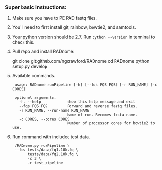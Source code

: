 ### Super basic instructions:

1. Make sure you have to PE RAD fastq files.

1. You'll need to first install git, rainbow, bowtie2, and samtools.

1. Your python version should be 2.7. Run `python --version` in terminal to check this.

1. Pull repo and install RADnome:

    git clone git:github.com/ngcrawford/RADnome
    cd RADnome
    python setup.py develop

1. Available commands.

        usage: RADnome runPipeline [-h] [--fqs FQS FQS] [-r RUN_NAME] [-c CORES]

        optional arguments:
          -h, --help            show this help message and exit
          --fqs FQS FQS         Forward and reverse fastq files.
          -r RUN_NAME, --run-name RUN_NAME
                                Name of run. Becomes fasta name.
          -c CORES, --cores CORES
                                Number of processor cores for bowtie2 to use.

1. Run command with included test data.

        /RADnome.py runPipeline \
        --fqs tests/data/fq1.10k.fq \
              tests/data/fq2.10k.fq \
              -c 3 \
              -r test_pipeline
